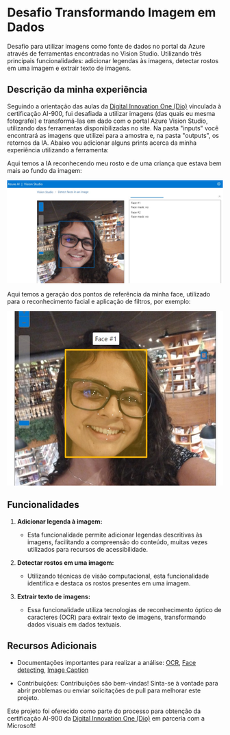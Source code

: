 # Desafio Transformando Imagem em Dados
Desafio para utilizar imagens como fonte de dados no portal da Azure através de ferramentas encontradas no Vision Studio. Utilizando três principais funcionalidades: adicionar legendas às imagens, detectar rostos em uma imagem e extrair texto de imagens.

## Descrição da minha experiência
Seguindo a orientação das aulas da [Digital Innovation One (Dio)](https://digitalinnovation.one/) vinculada à certificação AI-900, fui desafiada a utilizar imagens (das quais eu mesma fotografei) e transformá-las em dado com o portal Azure Vision Studio, utilizando das ferramentas disponibilizadas no site. Na pasta "inputs" você encontrará as imagens que utilizei para a amostra e, na pasta "outputs", os retornos da IA. Abaixo vou adicionar alguns prints acerca da minha experiência utilizando a ferramenta:

Aqui temos a IA reconhecendo meu rosto e de uma criança que estava bem mais ao fundo da imagem:

![Detectando minha face e de uma criança ao fundo](./prints/printDetecting.jpg)


Aqui temos a geração dos pontos de referência da minha face, utilizado para o reconhecimento facial e aplicação de filtros, por exemplo:

![Marcadores mapeando minha face](./prints/printFacialMarkers.jpg)


## Funcionalidades

1. **Adicionar legenda à imagem:**
   - Esta funcionalidade permite adicionar legendas descritivas às imagens, facilitando a compreensão do conteúdo, muitas vezes utilizados para recursos de acessibilidade.

2. **Detectar rostos em uma imagem:**
   - Utilizando técnicas de visão computacional, esta funcionalidade identifica e destaca os rostos presentes em uma imagem.

3. **Extrair texto de imagens:**
   - Essa funcionalidade utiliza tecnologias de reconhecimento óptico de caracteres (OCR) para extrair texto de imagens, transformando dados visuais em dados textuais.

## Recursos Adicionais

- Documentações importantes para realizar a análise: [OCR](https://microsoftlearning.github.io/mslearn-ai-fundamentals/Instructions/Labs/05-ocr.html), [Face detecting](https://microsoftlearning.github.io/mslearn-ai-fundamentals/Instructions/Labs/04-face.html), [Image Caption](https://microsoftlearning.github.io/mslearn-ai-fundamentals/Instructions/Labs/03-image-analysis.html)

- Contribuições:
Contribuições são bem-vindas! Sinta-se à vontade para abrir problemas ou enviar solicitações de pull para melhorar este projeto.

Este projeto foi oferecido como parte do processo para obtenção da certificação AI-900 da [Digital Innovation One (Dio)](https://digitalinnovation.one/) em parceria com a Microsoft!
